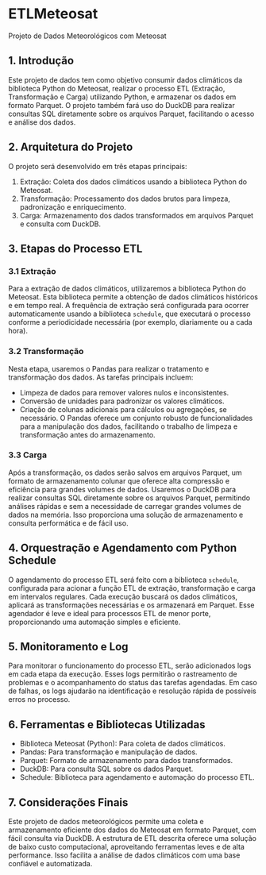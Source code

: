 # ETLMeteosat
Projeto de Dados Meteorológicos com Meteosat

## 1. Introdução
Este projeto de dados tem como objetivo consumir dados climáticos da biblioteca Python do Meteosat, realizar o processo ETL (Extração, Transformação e Carga) utilizando Python, e armazenar os dados em formato Parquet. O projeto também fará uso do DuckDB para realizar consultas SQL diretamente sobre os arquivos Parquet, facilitando o acesso e análise dos dados.
## 2. Arquitetura do Projeto
O projeto será desenvolvido em três etapas principais:
1. Extração: Coleta dos dados climáticos usando a biblioteca Python do Meteosat.
2. Transformação: Processamento dos dados brutos para limpeza, padronização e enriquecimento.
3. Carga: Armazenamento dos dados transformados em arquivos Parquet e consulta com DuckDB.
## 3. Etapas do Processo ETL
### 3.1 Extração
Para a extração de dados climáticos, utilizaremos a biblioteca Python do Meteosat. Esta biblioteca permite a obtenção de dados climáticos históricos e em tempo real. A frequência de extração será configurada para ocorrer automaticamente usando a biblioteca `schedule`, que executará o processo conforme a periodicidade necessária (por exemplo, diariamente ou a cada hora).
### 3.2 Transformação
Nesta etapa, usaremos o Pandas para realizar o tratamento e transformação dos dados. As tarefas principais incluem:
- Limpeza de dados para remover valores nulos e inconsistentes.
- Conversão de unidades para padronizar os valores climáticos.
- Criação de colunas adicionais para cálculos ou agregações, se necessário.
O Pandas oferece um conjunto robusto de funcionalidades para a manipulação dos dados, facilitando o trabalho de limpeza e transformação antes do armazenamento.
### 3.3 Carga
Após a transformação, os dados serão salvos em arquivos Parquet, um formato de armazenamento colunar que oferece alta compressão e eficiência para grandes volumes de dados. Usaremos o DuckDB para realizar consultas SQL diretamente sobre os arquivos Parquet, permitindo análises rápidas e sem a necessidade de carregar grandes volumes de dados na memória. Isso proporciona uma solução de armazenamento e consulta performática e de fácil uso.
## 4. Orquestração e Agendamento com Python Schedule
O agendamento do processo ETL será feito com a biblioteca `schedule`, configurada para acionar a função ETL de extração, transformação e carga em intervalos regulares. Cada execução buscará os dados climáticos, aplicará as transformações necessárias e os armazenará em Parquet. Esse agendador é leve e ideal para processos ETL de menor porte, proporcionando uma automação simples e eficiente.
## 5. Monitoramento e Log
Para monitorar o funcionamento do processo ETL, serão adicionados logs em cada etapa da execução. Esses logs permitirão o rastreamento de problemas e o acompanhamento do status das tarefas agendadas. Em caso de falhas, os logs ajudarão na identificação e resolução rápida de possíveis erros no processo.
## 6. Ferramentas e Bibliotecas Utilizadas
- Biblioteca Meteosat (Python): Para coleta de dados climáticos.
- Pandas: Para transformação e manipulação de dados.
- Parquet: Formato de armazenamento para dados transformados.
- DuckDB: Para consulta SQL sobre os dados Parquet.
- Schedule: Biblioteca para agendamento e automação do processo ETL.
## 7. Considerações Finais
Este projeto de dados meteorológicos permite uma coleta e armazenamento eficiente dos dados do Meteosat em formato Parquet, com fácil consulta via DuckDB. A estrutura de ETL descrita oferece uma solução de baixo custo computacional, aproveitando ferramentas leves e de alta performance. Isso facilita a análise de dados climáticos com uma base confiável e automatizada.